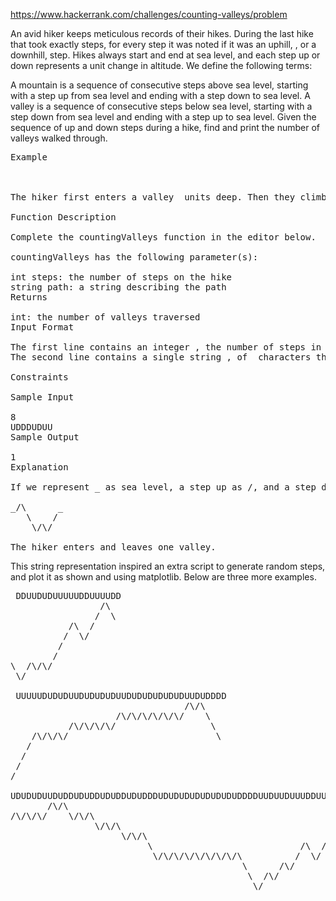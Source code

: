 https://www.hackerrank.com/challenges/counting-valleys/problem

An avid hiker keeps meticulous records of their hikes. During the last hike that took exactly  steps, for every step it was noted if it was an uphill, , or a downhill,  step. Hikes always start and end at sea level, and each step up or down represents a  unit change in altitude. We define the following terms:

A mountain is a sequence of consecutive steps above sea level, starting with a step up from sea level and ending with a step down to sea level.
A valley is a sequence of consecutive steps below sea level, starting with a step down from sea level and ending with a step up to sea level.
Given the sequence of up and down steps during a hike, find and print the number of valleys walked through.

<pre>
Example

 

The hiker first enters a valley  units deep. Then they climb out and up onto a mountain  units high. Finally, the hiker returns to sea level and ends the hike.

Function Description

Complete the countingValleys function in the editor below.

countingValleys has the following parameter(s):

int steps: the number of steps on the hike
string path: a string describing the path
Returns

int: the number of valleys traversed
Input Format

The first line contains an integer , the number of steps in the hike.
The second line contains a single string , of  characters that describe the path.

Constraints

Sample Input

8
UDDDUDUU
Sample Output

1
Explanation

If we represent _ as sea level, a step up as /, and a step down as \, the hike can be drawn as:

_/\      _
   \    /
    \/\/

The hiker enters and leaves one valley.
</pre>

This string representation inspired an extra script to generate random steps, and plot it as shown and using matplotlib. Below are three more examples.

<pre>
 DDUUDUDUUUUUDDUUUUDD
                 /\
                /  \
           /\  /
          /  \/
         /
        /
\  /\/\/
 \/

 UUUUUDUDUDUUDUDUDUDUUDUDUDUDUDUDUUDUDDDD
                                 /\/\
                    /\/\/\/\/\/\/    \
           /\/\/\/\/                  \
    /\/\/\/                            \
   /
  /
 /
/

UDUDUDUUDUDDUDUDDUDUDDUDUDDDUDUDUDUDUDUDUDUDDDDUUDUUDUUUDDUUUDUDUDUDUUDUDDUUDDUD
       /\/\
/\/\/\/    \/\/\
                \/\/\                                                /\/\  /\
                     \/\/\                                  /\/\/\/\/    \/  \/\
                          \                            /\  /
                           \/\/\/\/\/\/\/\/\          /  \/
                                            \      /\/
                                             \  /\/
                                              \/
</pre>
